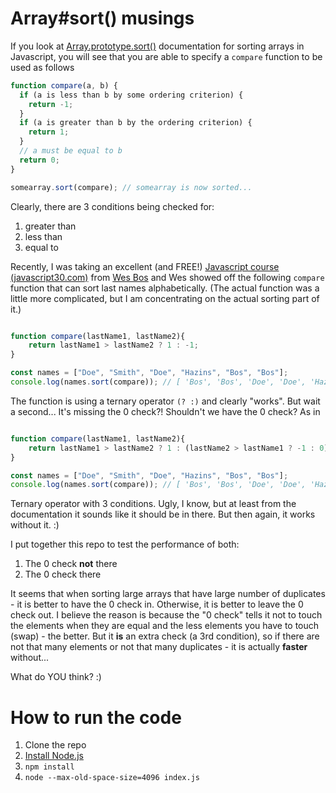 # Array#sort() musings

If you look at [Array.prototype.sort()](https://developer.mozilla.org/en-US/docs/Web/JavaScript/Reference/Global_Objects/Array/sort) documentation for sorting arrays in Javascript, you will see that you are able to specify a `compare` function to be used as follows

```javascript
function compare(a, b) {
  if (a is less than b by some ordering criterion) {
    return -1;
  }
  if (a is greater than b by the ordering criterion) {
    return 1;
  }
  // a must be equal to b
  return 0;
}

somearray.sort(compare); // somearray is now sorted...
```

Clearly, there are 3 conditions being checked for:

1. greater than
2. less than
3. equal to

Recently, I was taking an excellent (and FREE!) [Javascript course (javascript30.com)](https://javascript30.com) from [Wes Bos](http://wesbos.com/) and Wes showed off the following `compare` function that can sort last names alphabetically. (The actual function was a little more complicated, but I am concentrating on the actual sorting part of it.)

```javascript

function compare(lastName1, lastName2){
    return lastName1 > lastName2 ? 1 : -1;
}

const names = ["Doe", "Smith", "Doe", "Hazins", "Bos", "Bos"];
console.log(names.sort(compare)); // [ 'Bos', 'Bos', 'Doe', 'Doe', 'Hazins', 'Smith' ]
```

The function is using a ternary operator `(? :)` and clearly "works". But wait a second... It's missing the 0 check?! Shouldn't we have the 0 check? As in

```javascript

function compare(lastName1, lastName2){
    return lastName1 > lastName2 ? 1 : (lastName2 > lastName1 ? -1 : 0); // GREATER THAN, LESS THAN OR EQUAL!
}

const names = ["Doe", "Smith", "Doe", "Hazins", "Bos", "Bos"];
console.log(names.sort(compare)); // [ 'Bos', 'Bos', 'Doe', 'Doe', 'Hazins', 'Smith' ]
```

Ternary operator with 3 conditions. Ugly, I know, but at least from the documentation it sounds like it should be in there. But then again, it works without it. :)

I put together this repo to test the performance of both:

1. The 0 check **not** there
2. The 0 check there

It seems that when sorting large arrays that have large number of duplicates - it is better to have the 0 check in. Otherwise, it is better to leave the 0 check out. I believe the reason is because the "0 check" tells it not to touch the elements when they are equal and the less elements you have to touch (swap) - the better. But it **is** an extra check (a 3rd condition), so if there are not that many elements or not that many duplicates - it is actually **faster** without...

What do YOU think? :)

# How to run the code

1. Clone the repo
2. [Install Node.js](https://nodejs.org/en/)
3. `npm install`
3. `node --max-old-space-size=4096 index.js`
